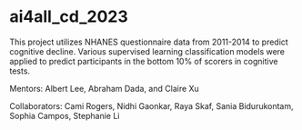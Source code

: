 # ai4all_cd_2023
This project utilizes NHANES questionnaire data from 2011-2014 to predict cognitive decline. Various supervised learning classification models were applied to predict participants in the bottom 10% of scorers in cognitive tests. 

Mentors: Albert Lee, Abraham Dada, and Claire Xu


Collaborators: Cami Rogers, Nidhi Gaonkar, Raya Skaf, Sania Bidurukontam, Sophia Campos, Stephanie Li
